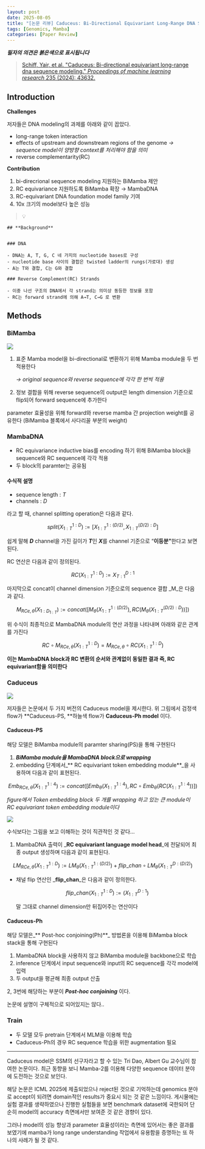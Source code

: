 ```yaml
---
layout: post
date: 2025-08-05
title: "[논문 리뷰] Caduceus: Bi-Directional Equivariant Long-Range DNA Sequence Modeling"
tags: [Genomics, Mamba]
categories: [Paper Review]
---
```


<span class="notion-red">_**필자의 의견은 붉은색으로 표시됩니다**_</span>


> [Schiff, Yair, et al. "Caduceus: Bi-directional equivariant long-range dna sequence modeling." ](https://pmc.ncbi.nlm.nih.gov/articles/PMC12189541/)[_Proceedings of machine learning research_](https://pmc.ncbi.nlm.nih.gov/articles/PMC12189541/)[ 235 (2024): 43632.](https://pmc.ncbi.nlm.nih.gov/articles/PMC12189541/)



## Introduction


**Challenges**


저자들은 DNA modeling의 과제를 아래와 같이 꼽았다.

- long-range token interaction
- effects of upstream and downstream regions of the genome 
_→ sequence model이 양방향 context를 처리해야 함을 의미_
- reverse complementarity(RC)

**Contribution**

1. bi-direcrional sequence modeling 지원하는 BiMamba 제안
1. RC equivariance 지원하도록 BiMamba 확장 → MambaDNA
1. RC-equivariant DNA foundation model family 기여
1. 10x 크기의 model보다 높은 성능

> 💡 


	## **Background**


	### DNA

	- DNA는 A, T, G, C 네 가지의 nucleotide bases로 구성
	- nucleotide base 사이의 결합은 twisted ladder의 rungs(가로대) 생성
	- A는 T와 결합, C는 G와 결합

	### Reverse Complement(RC) Strands

	- 이중 나선 구조의 DNA에서 각 strand는 의미상 동등한 정보를 포함
	- RC는 forward strand에 의해 A→T, C→G 로 변환


## Methods



### BiMamba


![](https://prod-files-secure.s3.us-west-2.amazonaws.com/542b861c-36a8-4051-84e5-8804b6728dba/2c247d59-7815-4980-99f0-8f0d21f445a7/image.png?X-Amz-Algorithm=AWS4-HMAC-SHA256&X-Amz-Content-Sha256=UNSIGNED-PAYLOAD&X-Amz-Credential=ASIAZI2LB466XQZDXR24%2F20250815%2Fus-west-2%2Fs3%2Faws4_request&X-Amz-Date=20250815T190302Z&X-Amz-Expires=3600&X-Amz-Security-Token=IQoJb3JpZ2luX2VjEBkaCXVzLXdlc3QtMiJIMEYCIQCWzK5aNs5MqRIiTFATzEF1J3nbN%2FfpN88VLFM7qHYokAIhAJKfQUy22sK8VMAUfw9VilrveIdrQDmMBKaSXS%2Fqfa3dKv8DCGIQABoMNjM3NDIzMTgzODA1IgwRLhmqf4yRWYe7bvcq3AOTIg%2FcuVNLExJtHpCLSTB2f7YpHhZNk%2FdxEEjDDRLpO9R0nqHN0DxThabVjafR%2F713ktQeANyyhvdiJgfPG%2FFNj31PXb0E4bLAJNThFQapciFAvSza0OrOIsVN5nZW9fzP0yKobFx4IHzJu4AujK5f32hNfFDZLBeuXTOKFhO%2Ff907axh0i8VJHN%2BtJ%2FUr7SAFBu%2Fv5qB4XwzDT2vHliIj9qOUL6Y4PYdIE5BN8H96%2F%2BFy5nlIxvd14Rzz1dqq5cQUng2gUiIDWCnUuPq5vNE9YX2A0FX4pUvMOfryOGwHX1ghsMjBlC45w1l85UPxnSNvulqSlQRJ2uxqqKYfS1GuZMmJsxjk8zyrHnVmBlERzJIx8jgUYe72UVQNwKkY0s45gMzNeUhBvz6Fu%2F7iyB3cVpQivAzOR02IKYltdr5pTtIx7wmNsrfv9xm7LSLiLqVZ3op2699RcKdq4ZuQlFJOR8TnTP55tPE0vL0M7y5dvkMt8t3maf1v4MzASFnCCUI7Ml6iNGuSw2CEsit4UOf2SfLHlvceAya9VVm%2BQfD%2FpZn1D7S%2BhHnd%2Bi3H8GtjhJ9oW6sapNOGDACUQ7LvmnzEpgSarZ5zRWAwwc0ao11ySEZ%2BZz0w6NNfC8UJ7TDLvv3EBjqkAdUmBtcDmaainMCoBN1eGCWV9DMFfSLt9GecDa2wtCIB%2BB9BcZvlMTrOplBdq5kzRviLyh4oUrLqCOFPjAT%2Fj3Y3fqCWYgHAg8KPmXaYn%2FFUpTVzRkonOz4BZ4jB9F9IS2uO1DrwUs4O4NcunWBQLd6vcWzidNlrAa5vCqJm0Drau7xlcsetD5v2yXLqyP795AfdMMHK6Lm0iZVV7QWRbeFzQmhs&X-Amz-Signature=4576fb4e56fcb46603f917ef77ddf5d3a5c8fb5bfd1851f9e46a23baff15fc4c&X-Amz-SignedHeaders=host&x-amz-checksum-mode=ENABLED&x-id=GetObject)

1. 표준 Mamba model을 bi-directional로 변환하기 위해 Mamba module을 두 번 적용한다

	_→ original sequence와 reverse sequence에 각각 한 번씩 적용_

1. 정보 결합을 위해 reverse sequence의 output은 length dimension 기준으로 flip되어 forward sequence에 추가한다

parameter 효율성을 위해 forward와 reverse mamba 간 projection weight를 공유한다 (BiMamba 블록에서 사다리꼴 부분의 weight)



### MambaDNA

- RC equivariance inductive bias를 encoding 하기 위해 BiMamba block을 sequence와 RC sequence에 각각 적용
- 두 block의 paramter는 공유됨


#### 수식적 설명

- sequence length : _T_
- channels : _D_

라고 할 때,  channel splitting operation은 다음과 같다.


$$
split(X^{1:D}_{1:T}):=[X^{1:(D/2)}_{1:T},X^{(D/2):D}_{1:T}]
$$


<span class="notion-red">쉽게 말해 </span><span class="notion-red">_**D**_</span><span class="notion-red"> channel을 가진 길이가 </span><span class="notion-red">_**T**_</span><span class="notion-red">인 </span><span class="notion-red">_**X**_</span><span class="notion-red">를 channel 기준으로 “</span><span class="notion-red">**이등분”**</span><span class="notion-red">한다고 보면 된다.</span>


RC 연산은 다음과 같이 정의된다.


$$
RC(X^{1:D}_{1:T}):=X^{D:1}_{T:1}
$$


마지막으로 concat이 channel dimension 기준으로의 sequence 결합 _M_은 다음과 같다.


$$
M_{RCe,\theta}(X_{1:D_{1:T}}):=concat([M_{\theta}(X^{1:(D/2)}_{1:T}),RC(M_{\theta}(X^{(D/2):D}_{1:T}))])
$$


위 수식이 최종적으로 MambaDNA module의 연산 과정을 나타내며 아래와 같은 관계를 가진다


$$
RC\circ M_{RCe,\theta}(X^{1:D}_{1:T}) = M_{RCe,\theta} \circ RC(X^{1:D}_{1:T})
$$


**이는 MambaDNA block과 RC 변환의 순서와 관계없이 동일한 결과 즉, RC equivariant함을 의미한다**



### Caduceus


![](https://prod-files-secure.s3.us-west-2.amazonaws.com/542b861c-36a8-4051-84e5-8804b6728dba/f94a60d7-8145-473b-aef9-7c68d3ec604a/image.png?X-Amz-Algorithm=AWS4-HMAC-SHA256&X-Amz-Content-Sha256=UNSIGNED-PAYLOAD&X-Amz-Credential=ASIAZI2LB466XQZDXR24%2F20250815%2Fus-west-2%2Fs3%2Faws4_request&X-Amz-Date=20250815T190303Z&X-Amz-Expires=3600&X-Amz-Security-Token=IQoJb3JpZ2luX2VjEBkaCXVzLXdlc3QtMiJIMEYCIQCWzK5aNs5MqRIiTFATzEF1J3nbN%2FfpN88VLFM7qHYokAIhAJKfQUy22sK8VMAUfw9VilrveIdrQDmMBKaSXS%2Fqfa3dKv8DCGIQABoMNjM3NDIzMTgzODA1IgwRLhmqf4yRWYe7bvcq3AOTIg%2FcuVNLExJtHpCLSTB2f7YpHhZNk%2FdxEEjDDRLpO9R0nqHN0DxThabVjafR%2F713ktQeANyyhvdiJgfPG%2FFNj31PXb0E4bLAJNThFQapciFAvSza0OrOIsVN5nZW9fzP0yKobFx4IHzJu4AujK5f32hNfFDZLBeuXTOKFhO%2Ff907axh0i8VJHN%2BtJ%2FUr7SAFBu%2Fv5qB4XwzDT2vHliIj9qOUL6Y4PYdIE5BN8H96%2F%2BFy5nlIxvd14Rzz1dqq5cQUng2gUiIDWCnUuPq5vNE9YX2A0FX4pUvMOfryOGwHX1ghsMjBlC45w1l85UPxnSNvulqSlQRJ2uxqqKYfS1GuZMmJsxjk8zyrHnVmBlERzJIx8jgUYe72UVQNwKkY0s45gMzNeUhBvz6Fu%2F7iyB3cVpQivAzOR02IKYltdr5pTtIx7wmNsrfv9xm7LSLiLqVZ3op2699RcKdq4ZuQlFJOR8TnTP55tPE0vL0M7y5dvkMt8t3maf1v4MzASFnCCUI7Ml6iNGuSw2CEsit4UOf2SfLHlvceAya9VVm%2BQfD%2FpZn1D7S%2BhHnd%2Bi3H8GtjhJ9oW6sapNOGDACUQ7LvmnzEpgSarZ5zRWAwwc0ao11ySEZ%2BZz0w6NNfC8UJ7TDLvv3EBjqkAdUmBtcDmaainMCoBN1eGCWV9DMFfSLt9GecDa2wtCIB%2BB9BcZvlMTrOplBdq5kzRviLyh4oUrLqCOFPjAT%2Fj3Y3fqCWYgHAg8KPmXaYn%2FFUpTVzRkonOz4BZ4jB9F9IS2uO1DrwUs4O4NcunWBQLd6vcWzidNlrAa5vCqJm0Drau7xlcsetD5v2yXLqyP795AfdMMHK6Lm0iZVV7QWRbeFzQmhs&X-Amz-Signature=b01dbdfd6456c0f7fcbf09fafcd0d5e6d313b4ddead9d2eee348d36b49c7ba5d&X-Amz-SignedHeaders=host&x-amz-checksum-mode=ENABLED&x-id=GetObject)


저자들은 논문에서 두 가지 버전의 Caduceus model을 제시한다. 위 그림에서 검정색 flow가 **Caduceus-PS, **하늘색 flow가 **Caduceus-Ph model** 이다.



#### Caduceus-PS


해당 모델은 BiMamba module의 paramter sharing(PS)을 통해 구현된다

1. _**BiMamba module을 MambaDNA block으로 wrapping**_
1. embedding 단계에서_** RC equivariant token embedding module**_을 사용하며 다음과 같이 표현된다.

$$
Emb_{RCe,\theta}(X^{1:4}_{1:T}):=concat([Emb_{\theta}(X^{1:4}_{1:T}),RC \circ Emb_{\theta}(RC(X^{1:4}_{1:T}))])
$$


_figure에서 Token embedding block 두 개를 wrapping 하고 있는 큰 module이 RC equivariant token embedding module이다_


![](https://prod-files-secure.s3.us-west-2.amazonaws.com/542b861c-36a8-4051-84e5-8804b6728dba/b175e4da-71eb-4e91-8c23-a06dabe673c9/image.png?X-Amz-Algorithm=AWS4-HMAC-SHA256&X-Amz-Content-Sha256=UNSIGNED-PAYLOAD&X-Amz-Credential=ASIAZI2LB466XQZDXR24%2F20250815%2Fus-west-2%2Fs3%2Faws4_request&X-Amz-Date=20250815T190303Z&X-Amz-Expires=3600&X-Amz-Security-Token=IQoJb3JpZ2luX2VjEBkaCXVzLXdlc3QtMiJIMEYCIQCWzK5aNs5MqRIiTFATzEF1J3nbN%2FfpN88VLFM7qHYokAIhAJKfQUy22sK8VMAUfw9VilrveIdrQDmMBKaSXS%2Fqfa3dKv8DCGIQABoMNjM3NDIzMTgzODA1IgwRLhmqf4yRWYe7bvcq3AOTIg%2FcuVNLExJtHpCLSTB2f7YpHhZNk%2FdxEEjDDRLpO9R0nqHN0DxThabVjafR%2F713ktQeANyyhvdiJgfPG%2FFNj31PXb0E4bLAJNThFQapciFAvSza0OrOIsVN5nZW9fzP0yKobFx4IHzJu4AujK5f32hNfFDZLBeuXTOKFhO%2Ff907axh0i8VJHN%2BtJ%2FUr7SAFBu%2Fv5qB4XwzDT2vHliIj9qOUL6Y4PYdIE5BN8H96%2F%2BFy5nlIxvd14Rzz1dqq5cQUng2gUiIDWCnUuPq5vNE9YX2A0FX4pUvMOfryOGwHX1ghsMjBlC45w1l85UPxnSNvulqSlQRJ2uxqqKYfS1GuZMmJsxjk8zyrHnVmBlERzJIx8jgUYe72UVQNwKkY0s45gMzNeUhBvz6Fu%2F7iyB3cVpQivAzOR02IKYltdr5pTtIx7wmNsrfv9xm7LSLiLqVZ3op2699RcKdq4ZuQlFJOR8TnTP55tPE0vL0M7y5dvkMt8t3maf1v4MzASFnCCUI7Ml6iNGuSw2CEsit4UOf2SfLHlvceAya9VVm%2BQfD%2FpZn1D7S%2BhHnd%2Bi3H8GtjhJ9oW6sapNOGDACUQ7LvmnzEpgSarZ5zRWAwwc0ao11ySEZ%2BZz0w6NNfC8UJ7TDLvv3EBjqkAdUmBtcDmaainMCoBN1eGCWV9DMFfSLt9GecDa2wtCIB%2BB9BcZvlMTrOplBdq5kzRviLyh4oUrLqCOFPjAT%2Fj3Y3fqCWYgHAg8KPmXaYn%2FFUpTVzRkonOz4BZ4jB9F9IS2uO1DrwUs4O4NcunWBQLd6vcWzidNlrAa5vCqJm0Drau7xlcsetD5v2yXLqyP795AfdMMHK6Lm0iZVV7QWRbeFzQmhs&X-Amz-Signature=00dd1215c0c7e7b852cff19d528ba0b929fe387a12f2874b582e44365a8c8a2d&X-Amz-SignedHeaders=host&x-amz-checksum-mode=ENABLED&x-id=GetObject)


<span class="notion-red">수식보다는 그림을 보고 이해하는 것이 직관적인 것 같다…</span>

1. MambaDNA 출력이 _**RC equivariant language model head**_에 전달되어 최종 output 생성하며 다음과 같이 표현된다.

$$
LM_{RCe,\theta}(X^{1:D}_{1:T}):= LM_{\theta}(X^{1:(D/2)}_{1:T})+flip\_chan\circ LM_{\theta}(X^{D:(D/2)}_{1:T})
$$

- 채널 flip 연산인 _**flip\_chan**_은 다음과 같이 정의한다.

	$$
	flip\_chan(X^{1:D}_{1:T}):=(X^{D:1}_{1:T})
	$$


	말 그대로 channel dimension만 뒤집어주는 연산이다



#### Caduceus-Ph


해당 모델은_** Post-hoc conjoining(Ph)**_ 방법론을 이용해 BiMamba block stack을 통해 구현된다

1. MambaDNA block을 사용하지 않고 BiMamba module을 backbone으로 학습
1. inference 단계에서 input sequence와 input의 RC sequence를 각각 model에 입력
1. 두 output을 평균해 최종 output 산출

2, 3번에 해당하는 부분이 _**Post-hoc conjoining**_ 이다.


<span class="notion-red">논문에 설명이 구체적으로 되어있지는 않다..</span>



### Train

- 두 모델 모두 pretrain 단계에서 MLM을 이용해 학습
- Caduceus-Ph의 경우 RC sequence 학습을 위한 augmentation 필요

---


<span class="notion-red">Caduceus model은 SSM의 선구자라고 할 수 있는 Tri Dao, Albert Gu 교수님이 참여한 논문이다. 최근 동향을 보니 Mamba-2를 이용해 다양한 sequence 데이터 분야에 도전하는 것으로 보인다.</span>


<span class="notion-red">해당 논문은 ICML 2025에 제출되었으나 reject된 것으로 기억하는데 genomics 분야로 accept이 되려면 domain적인 results가 중요시 되는 것 같은 느낌이다. 게시물에는 실험 결과를 생략하였으나 진행한 실험들을 보면 benchmark dataset에 국한되어 단순히 model의 accuracy 측면에서만 보여준 것 같은 경향이 있다.</span>


<span class="notion-red">그러나 model의 성능 향상과 parameter 효율성이라는 측면에 있어서는 좋은 결과를 보였기에 mamba가 long range understanding 작업에서 유용함을 증명하는 또 하나의 사례가 될 것 같다.</span>

